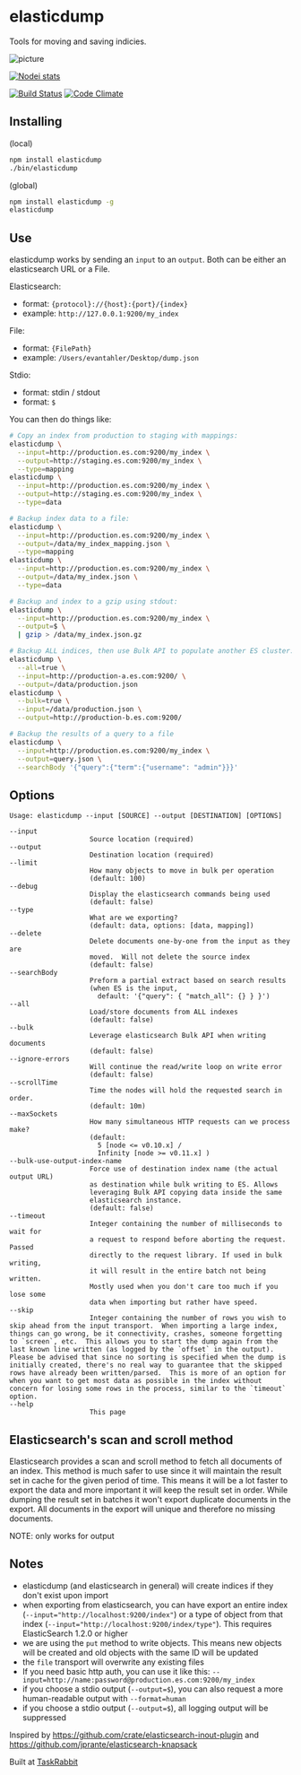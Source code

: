 elasticdump
==================

Tools for moving and saving indicies.

![picture](https://raw.github.com/taskrabbit/elasticsearch-dump/master/elasticdump.jpg)

[![Nodei stats](https://nodei.co/npm/elasticdump.png?downloads=true)](https://npmjs.org/package/elasticdump)

[![Build Status](https://secure.travis-ci.org/taskrabbit/elasticsearch-dump.png?branch=master)](http://travis-ci.org/taskrabbit/elasticsearch-dump)  [![Code Climate](https://codeclimate.com/github/taskrabbit/elasticsearch-dump/badges/gpa.svg)](https://codeclimate.com/github/taskrabbit/elasticsearch-dump)

## Installing

(local)
```bash
npm install elasticdump
./bin/elasticdump
```

(global)
```bash
npm install elasticdump -g
elasticdump
```

## Use

elasticdump works by sending an `input` to an `output`.  Both can be either an elasticsearch URL or a File.

Elasticsearch:
- format:  `{protocol}://{host}:{port}/{index}`
- example: `http://127.0.0.1:9200/my_index`

File:
- format:  `{FilePath}`
- example: `/Users/evantahler/Desktop/dump.json`

Stdio:
- format: stdin / stdout
- format: `$`

You can then do things like:

```bash
# Copy an index from production to staging with mappings:
elasticdump \
  --input=http://production.es.com:9200/my_index \
  --output=http://staging.es.com:9200/my_index \
  --type=mapping
elasticdump \
  --input=http://production.es.com:9200/my_index \
  --output=http://staging.es.com:9200/my_index \
  --type=data

# Backup index data to a file:
elasticdump \
  --input=http://production.es.com:9200/my_index \
  --output=/data/my_index_mapping.json \
  --type=mapping
elasticdump \
  --input=http://production.es.com:9200/my_index \
  --output=/data/my_index.json \
  --type=data

# Backup and index to a gzip using stdout:
elasticdump \
  --input=http://production.es.com:9200/my_index \
  --output=$ \
  | gzip > /data/my_index.json.gz

# Backup ALL indices, then use Bulk API to populate another ES cluster:
elasticdump \
  --all=true \
  --input=http://production-a.es.com:9200/ \
  --output=/data/production.json
elasticdump \
  --bulk=true \
  --input=/data/production.json \
  --output=http://production-b.es.com:9200/

# Backup the results of a query to a file
elasticdump \
  --input=http://production.es.com:9200/my_index \
  --output=query.json \
  --searchBody '{"query":{"term":{"username": "admin"}}}'
```

## Options

```
Usage: elasticdump --input [SOURCE] --output [DESTINATION] [OPTIONS]

--input                       
                    Source location (required)
--output                      
                    Destination location (required)
--limit                       
                    How many objects to move in bulk per operation 
                    (default: 100)
--debug                       
                    Display the elasticsearch commands being used 
                    (default: false)
--type                        
                    What are we exporting? 
                    (default: data, options: [data, mapping])
--delete                      
                    Delete documents one-by-one from the input as they are 
                    moved.  Will not delete the source index
                    (default: false)
--searchBody                  
                    Preform a partial extract based on search results 
                    (when ES is the input, 
                      default: '{"query": { "match_all": {} } }')
--all                         
                    Load/store documents from ALL indexes 
                    (default: false)
--bulk                        
                    Leverage elasticsearch Bulk API when writing documents 
                    (default: false)
--ignore-errors               
                    Will continue the read/write loop on write error 
                    (default: false)
--scrollTime                  
                    Time the nodes will hold the requested search in order. 
                    (default: 10m)
--maxSockets                  
                    How many simultaneous HTTP requests can we process make? 
                    (default: 
                      5 [node <= v0.10.x] / 
                      Infinity [node >= v0.11.x] )
--bulk-use-output-index-name  
                    Force use of destination index name (the actual output URL)
                    as destination while bulk writing to ES. Allows 
                    leveraging Bulk API copying data inside the same 
                    elasticsearch instance. 
                    (default: false)
--timeout                     
                    Integer containing the number of milliseconds to wait for 
                    a request to respond before aborting the request. Passed 
                    directly to the request library. If used in bulk writing, 
                    it will result in the entire batch not being written. 
                    Mostly used when you don't care too much if you lose some
                    data when importing but rather have speed.
--skip
                    Integer containing the number of rows you wish to skip ahead from the input transport.  When importing a large index, things can go wrong, be it connectivity, crashes, someone forgetting to `screen`, etc.  This allows you to start the dump again from the last known line written (as logged by the `offset` in the output).  Please be advised that since no sorting is specified when the dump is initially created, there's no real way to guarantee that the skipped rows have already been written/parsed.  This is more of an option for when you want to get most data as possible in the index without concern for losing some rows in the process, similar to the `timeout` option.
--help
                    This page
```

## Elasticsearch's scan and scroll method
Elasticsearch provides a scan and scroll method to fetch all documents of an index. This method is much safer to use since
it will maintain the result set in cache for the given period of time. This means it will be a lot faster to export the data
and more important it will keep the result set in order. While dumping the result set in batches it won't export duplicate
documents in the export. All documents in the export will unique and therefore no missing documents.

NOTE: only works for output

## Notes

- elasticdump (and elasticsearch in general) will create indices if they don't exist upon import
- when exporting from elasticsearch, you can have export an entire index (`--input="http://localhost:9200/index"`) or a type of object from that index (`--input="http://localhost:9200/index/type"`).  This requires ElasticSearch 1.2.0 or higher
- we are using the `put` method to write objects.  This means new objects will be created and old objects with the same ID will be updated
- the `file` transport will overwrite any existing files
- If you need basic http auth, you can use it like this: `--input=http://name:password@production.es.com:9200/my_index`
- if you choose a stdio output (`--output=$`), you can also request a more human-readable output with `--format=human`
- if you choose a stdio output (`--output=$`), all logging output will be suppressed

Inspired by https://github.com/crate/elasticsearch-inout-plugin and https://github.com/jprante/elasticsearch-knapsack

Built at [TaskRabbit](https://www.taskrabbit.com)
